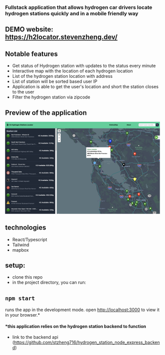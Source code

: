 
### Fullstack application that allows hydrogen car drivers locate hydrogen stations quickly and in a mobile friendly way

## DEMO website: https://h2locator.stevenzheng.dev/

## Notable features

* Get status of Hydrogen station with updates to the status every minute
* Interactive map with the location of each hydrogen location
* List of the hydrogen station location with address
* List of station will be sorted based user IP
* Application is able to get the user's location and short the station closes to the user
* Filter the hydrogen station via zipcode

## Preview of the application
![preview img](src/assets/images/preview.png)

## technologies
* React/Typescript
* Tailwind
* mapbox

## setup:
* clone this repo
* in the project directory, you can run:
## `npm start`
runs the app in the development mode.
open [http://localhost:3000](http://localhost:3000) to view it in your browser.*

#### *this application relies on the hydrogen station backend to function

* link to the backend api (https://github.com/stzheng716/hydrogen_station_node_express_backend)
